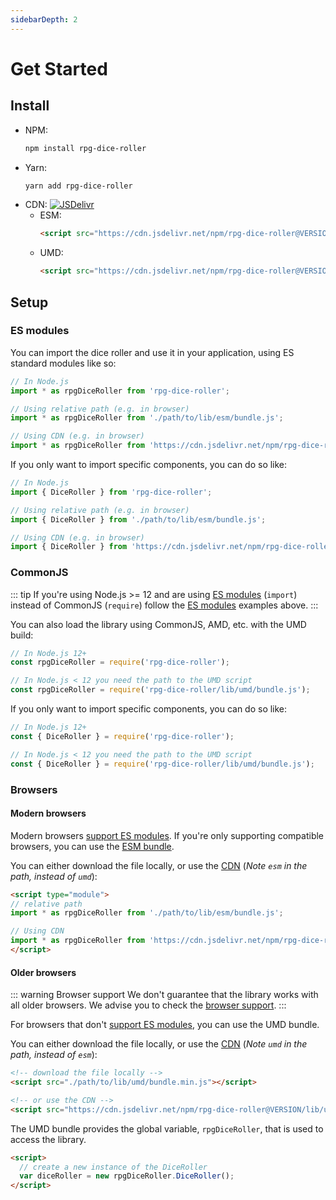 ```yaml
---
sidebarDepth: 2
---
```


# Get Started

## Install

* NPM:
    ```bash
    npm install rpg-dice-roller
    ```
* Yarn:
    ```bash
    yarn add rpg-dice-roller
    ```
* CDN:
    [![JSDelivr](https://data.jsdelivr.com/v1/package/npm/rpg-dice-roller/badge)](https://www.jsdelivr.com/package/npm/rpg-dice-roller)
    * ESM:
      ```html
      <script src="https://cdn.jsdelivr.net/npm/rpg-dice-roller@VERSION/lib/esm/bundle.min.js"></script>
      ```
    * UMD:
      ```html
      <script src="https://cdn.jsdelivr.net/npm/rpg-dice-roller@VERSION/lib/umd/bundle.min.js"></script>
      ```


## Setup

### ES modules

You can import the dice roller and use it in your application, using ES standard modules like so:

```js
// In Node.js
import * as rpgDiceRoller from 'rpg-dice-roller';

// Using relative path (e.g. in browser)
import * as rpgDiceRoller from './path/to/lib/esm/bundle.js';

// Using CDN (e.g. in browser)
import * as rpgDiceRoller from 'https://cdn.jsdelivr.net/npm/rpg-dice-roller@VERSION/lib/esm/bundle.min.js';
```

If you only want to import specific components, you can do so like:

```js
// In Node.js
import { DiceRoller } from 'rpg-dice-roller';

// Using relative path (e.g. in browser)
import { DiceRoller } from './path/to/lib/esm/bundle.js';

// Using CDN (e.g. in browser)
import { DiceRoller } from 'https://cdn.jsdelivr.net/npm/rpg-dice-roller@VERSION/lib/esm/bundle.min.js';
```


### CommonJS

::: tip
If you're using Node.js >= 12 and are using [ES modules](https://nodejs.org/api/esm.html) (`import`) instead of CommonJS (`require`) follow the [ES modules](#es-modules) examples above.
:::

You can also load the library using CommonJS, AMD, etc. with the UMD build:

```js
// In Node.js 12+
const rpgDiceRoller = require('rpg-dice-roller');

// In Node.js < 12 you need the path to the UMD script
const rpgDiceRoller = require('rpg-dice-roller/lib/umd/bundle.js');
```

If you only want to import specific components, you can do so like:
```js
// In Node.js 12+
const { DiceRoller } = require('rpg-dice-roller');

// In Node.js < 12 you need the path to the UMD script
const { DiceRoller } = require('rpg-dice-roller/lib/umd/bundle.js');
```


### Browsers

#### Modern browsers

Modern browsers [support ES modules](https://developer.mozilla.org/en-US/docs/Web/JavaScript/Reference/Statements/import#Browser_compatibility).
If you're only supporting compatible browsers, you can use the [ESM bundle](#es-modules).

You can either download the file locally, or use the [CDN](#install) (_Note `esm` in the path, instead of `umd`_):

```html
<script type="module">
// relative path
import * as rpgDiceRoller from './path/to/lib/esm/bundle.js';

// Using CDN
import * as rpgDiceRoller from 'https://cdn.jsdelivr.net/npm/rpg-dice-roller@VERSION/lib/esm/bundle.min.js';
</script>
```


#### Older browsers

::: warning Browser support
We don't guarantee that the library works with all older browsers.
We advise you to check the [browser support](readme.md#browser-support).
:::

For browsers that don't [support ES modules](https://developer.mozilla.org/en-US/docs/Web/JavaScript/Reference/Statements/import#Browser_compatibility), you can use the UMD bundle.

You can either download the file locally, or use the [CDN](#install) (_Note `umd` in the path, instead of `esm`_):

```html
<!-- download the file locally -->
<script src="./path/to/lib/umd/bundle.min.js"></script>

<!-- or use the CDN -->
<script src="https://cdn.jsdelivr.net/npm/rpg-dice-roller@VERSION/lib/umd/bundle.min.js"></script>
```

The UMD bundle provides the global variable, `rpgDiceRoller`, that is used to access the library.

```html
<script>
  // create a new instance of the DiceRoller
  var diceRoller = new rpgDiceRoller.DiceRoller();
</script>
```